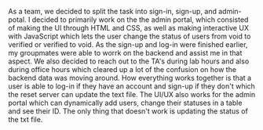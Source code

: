 As a team, we decided to split the task into sign-in, sign-up, and admin-potal. I decided to primarily work on the the admin portal, which consisted of making the UI through HTML and CSS, as well as making interactive UX with JavaScript which lets the user change the status of users from void to verified or verified to void. As the sign-up and log-in were finished earlier, my groupmates were able to worrk on the backend and assist me in that aspect. We also decided to reach out to the TA's during lab hours and also during office hours which cleared up a lot of the confusion on how the backend data was moving around. How everything works together is that a user is able to log-in if they have an account and sign-up if they don't which the reset server can update the text file. The UI/UX also works for the admin portal which can dynamically add users, change their statuses in a table and see their ID. The only thing that doesn't work is updating the status of the txt file. 



 

